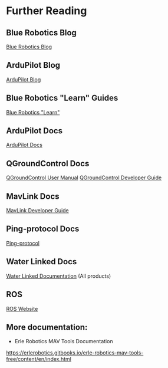 # Further Reading

## Blue Robotics Blog

[Blue Robotics Blog](https://bluerobotics.com/blog/)

## ArduPilot Blog

[ArduPilot Blog](https://ardupilot.org/)

## Blue Robotics "Learn" Guides

[Blue Robotics "Learn"](https://bluerobotics.com/learn/)

## ArduPilot Docs

[ArduPilot Docs](https://ardupilot.org/ardupilot/)

## QGroundControl Docs

[QGroundControl User Manual](https://docs.qgroundcontrol.com/en/)
[QGroundControl Developer Guide](https://dev.qgroundcontrol.com/en/)

## MavLink Docs

[MavLink Developer Guide](https://mavlink.io/en/)

## Ping-protocol Docs

[Ping-protocol](https://docs.bluerobotics.com/ping-protocol/)

## Water Linked Docs

[Water Linked Documentation](https://waterlinked.github.io/) (All products)

## ROS

[ROS Website](https://www.ros.org/)

## More documentation:

- Erle Robotics MAV Tools Documentation

https://erlerobotics.gitbooks.io/erle-robotics-mav-tools-free/content/en/index.html
